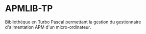 # APMLIB-TP
Bibliothèque en Turbo Pascal permettant la gestion du gestionnaire d'alimentation APM d'un micro-ordinateur.
